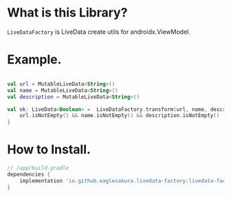 # What is this Library?

`LiveDataFactory` is LiveData create utils for androidx.ViewModel.

# Example.

```kotlin

val url = MutableLiveData<String>()
val name = MutableLiveData<String>()
val description = MutableLiveData<String>()

val ok: LiveData<Boolean> =  LiveDataFactory.transform(url, name, description) { url, name, description ->
    url.isNotEmpty() && name.isNotEmpty() && description.isNotEmpty()
}
```

# How to Install.

```groovy
// /app/build.gradle
dependencies {
    implementation 'io.github.eaglesakura.livedata-factory:livedata-factory:1.0.0'
}
```


